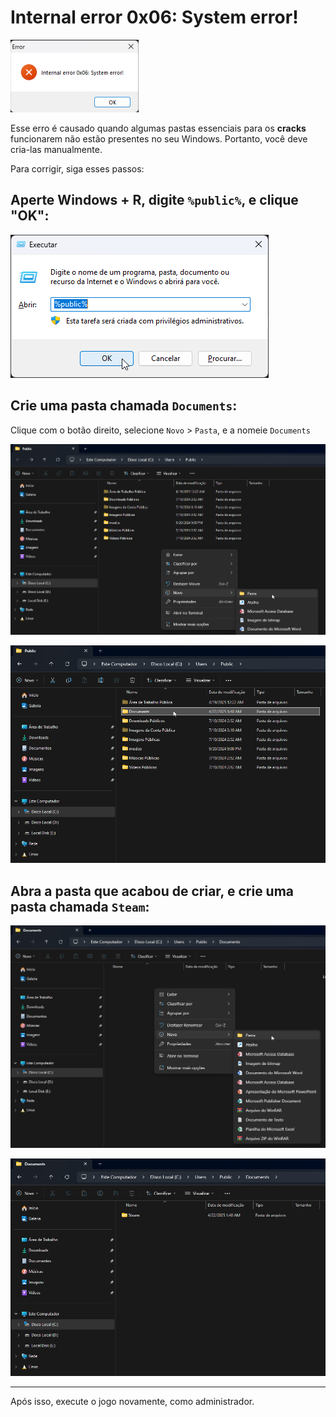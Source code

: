 # Internal error 0x06: System error!

![0x06](assets/errors/0x06.png)

Esse erro é causado quando algumas pastas essenciais para os **cracks** funcionarem não estão presentes no seu Windows. Portanto, você deve cria-las manualmente.

Para corrigir, siga esses passos:

## Aperte Windows + R, digite `%public%`, e clique "OK":

![Windows + R](assets/errors/public-comando.png)

## Crie uma pasta chamada `Documents`:

Clique com o botão direito, selecione `Novo` > `Pasta`, e a nomeie `Documents`

![Criar pasta Documents](assets/errors/criar-pasta-documents.png)

![Pasta Documents](assets/errors/pasta-documents.png)

## Abra a pasta que acabou de criar, e crie uma pasta chamada `Steam`:

![Criar pasta Steam](assets/errors/criar-pasta-steam.png)

![Pasta Steam](assets/errors/pasta-steam.png)

___

Após isso, execute o jogo novamente, como administrador.